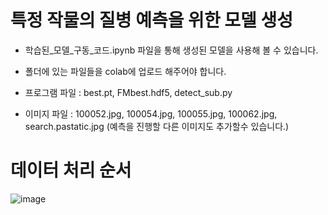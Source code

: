 # 특정 작물의 질병 예측을 위한 모델 생성

* 학습된_모델_구동_코드.ipynb 파일을 통해 생성된 모델을 사용해 볼 수 있습니다.

* 폴더에 있는 파일들을 colab에 업로드 해주어야 합니다.

* 프로그램 파일 : best.pt, FMbest.hdf5, detect_sub.py

* 이미지 파일 : 100052.jpg, 100054.jpg, 100055.jpg, 100062.jpg, search.pastatic.jpg (예측을 진행할 다른 이미지도 추가할수 있습니다.)


# 데이터 처리 순서
![image](https://user-images.githubusercontent.com/87050915/166137610-0d9920de-58df-40f6-84f8-fab825de8989.png)
